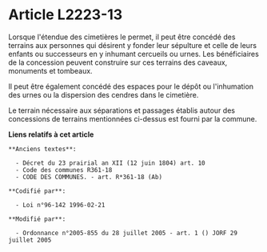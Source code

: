 # Article L2223-13

Lorsque l'étendue des cimetières le permet, il peut être concédé des terrains aux personnes qui désirent y fonder leur
sépulture et celle de leurs enfants ou successeurs en y inhumant cercueils ou urnes. Les bénéficiaires de la concession
peuvent construire sur ces terrains des caveaux, monuments et tombeaux.

Il peut être également concédé des espaces pour le dépôt ou l'inhumation des urnes ou la dispersion des cendres dans le
cimetière.

Le terrain nécessaire aux séparations et passages établis autour des concessions de terrains mentionnées ci-dessus est fourni
par la commune.

**Liens relatifs à cet article**

	**Anciens textes**:

	  - Décret du 23 prairial an XII (12 juin 1804) art. 10
	  - Code des communes R361-18
	  - CODE DES COMMUNES. - art. R*361-18 (Ab)

	**Codifié par**:

	  - Loi n°96-142 1996-02-21

	**Modifié par**:

	  - Ordonnance n°2005-855 du 28 juillet 2005 - art. 1 () JORF 29 juillet 2005
